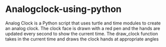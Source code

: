 # Analogclock-using-python
Analog Clock is a Python script that uses turtle and time modules to create an analog clock. The clock face is drawn with a red pen and the hands are updated every second to show the current time. The draw_clock function takes in the current time and draws the clock hands at appropriate angles
